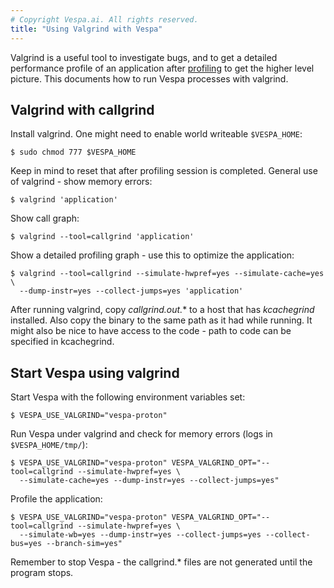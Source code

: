 ```yaml
---
# Copyright Vespa.ai. All rights reserved.
title: "Using Valgrind with Vespa"
---
```


Valgrind is a useful tool to investigate bugs,
and to get a detailed performance profile of an application
after [profiling](profiling.html) to get the higher level picture.
This documents how to run Vespa processes with valgrind.

## Valgrind with callgrind

Install valgrind.
One might need to enable world writeable `$VESPA_HOME`:

```
$ sudo chmod 777 $VESPA_HOME
```

Keep in mind to reset that after profiling session is completed.
General use of valgrind - show memory errors:

```
$ valgrind 'application'
```

Show call graph:

```
$ valgrind --tool=callgrind 'application'
```

Show a detailed profiling graph - use this to optimize the application:

```
$ valgrind --tool=callgrind --simulate-hwpref=yes --simulate-cache=yes \
  --dump-instr=yes --collect-jumps=yes 'application'
```

After running valgrind, copy *callgrind.out.** to a host that has *kcachegrind* installed.
Also copy the binary to the same path as it had while running.
It might also be nice to have access to the code - path to code can be specified in kcachegrind.

## Start Vespa using valgrind

Start Vespa with the following environment variables set:

```
$ VESPA_USE_VALGRIND="vespa-proton"
```

Run Vespa under valgrind and check for memory errors (logs in `$VESPA_HOME/tmp/`):

```
$ VESPA_USE_VALGRIND="vespa-proton" VESPA_VALGRIND_OPT="--tool=callgrind --simulate-hwpref=yes \
  --simulate-cache=yes --dump-instr=yes --collect-jumps=yes"
```

Profile the application:

```
$ VESPA_USE_VALGRIND="vespa-proton" VESPA_VALGRIND_OPT="--tool=callgrind --simulate-hwpref=yes \
  --simulate-wb=yes --dump-instr=yes --collect-jumps=yes --collect-bus=yes --branch-sim=yes"
```

Remember to stop Vespa - the callgrind.* files are not generated until the program stops.
